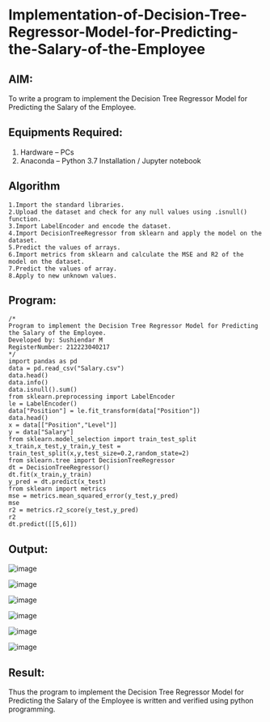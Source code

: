 # Implementation-of-Decision-Tree-Regressor-Model-for-Predicting-the-Salary-of-the-Employee

## AIM:
To write a program to implement the Decision Tree Regressor Model for Predicting the Salary of the Employee.

## Equipments Required:
1. Hardware – PCs
2. Anaconda – Python 3.7 Installation / Jupyter notebook

## Algorithm
```
1.Import the standard libraries.
2.Upload the dataset and check for any null values using .isnull() function.
3.Import LabelEncoder and encode the dataset.
4.Import DecisionTreeRegressor from sklearn and apply the model on the dataset.
5.Predict the values of arrays.
6.Import metrics from sklearn and calculate the MSE and R2 of the model on the dataset.
7.Predict the values of array.
8.Apply to new unknown values.
```

## Program:
```
/*
Program to implement the Decision Tree Regressor Model for Predicting the Salary of the Employee.
Developed by: Sushiendar M
RegisterNumber: 212223040217 
*/
import pandas as pd
data = pd.read_csv("Salary.csv")
data.head()
data.info()
data.isnull().sum()
from sklearn.preprocessing import LabelEncoder
le = LabelEncoder()
data["Position"] = le.fit_transform(data["Position"])
data.head()
x = data[["Position","Level"]]
y = data["Salary"]
from sklearn.model_selection import train_test_split
x_train,x_test,y_train,y_test = train_test_split(x,y,test_size=0.2,random_state=2)
from sklearn.tree import DecisionTreeRegressor
dt = DecisionTreeRegressor()
dt.fit(x_train,y_train)
y_pred = dt.predict(x_test)
from sklearn import metrics
mse = metrics.mean_squared_error(y_test,y_pred)
mse
r2 = metrics.r2_score(y_test,y_pred)
r2
dt.predict([[5,6]])

```
## Output:

![image](https://github.com/user-attachments/assets/d5adc80c-e786-4f39-8d13-06df3ba68f2a)


![image](https://github.com/user-attachments/assets/e547bb31-178f-4d42-b7f1-9ca465f98cd5)



![image](https://github.com/user-attachments/assets/719f7af3-7db9-47cb-ab86-cca63fa66633)



![image](https://github.com/user-attachments/assets/6b14582e-bcbf-4158-a3a0-e919482046b1)



![image](https://github.com/user-attachments/assets/c83efea5-ec9a-40f9-a6bb-e9610906b44d)



![image](https://github.com/user-attachments/assets/cd56b321-ad98-4fd6-ad85-8fe8e6e682c9)


## Result:
Thus the program to implement the Decision Tree Regressor Model for Predicting the Salary of the Employee is written and verified using python programming.
